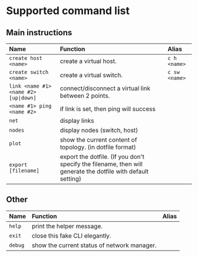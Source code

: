# Supported command list

## Main instructions

| Name | Function | Alias |
| :--- | :--- | :--- |
| `create host <name>` | create a virtual host. | `c h <name>` |
| `create switch <name>` | create a virtual switch. | `c sw <name>` |
| `link <name #1> <name #2> [up\|down]` | connect/disconnect a virtual link between 2 points. | |
| `<name #1> ping <name #2>` | if link is set, then ping will success | |
| `net` | display links | |
| `nodes` | display nodes (switch, host) | |
| `plot` | show the current content of topology. (in dotfile format) | |
| `export [filename]` | export the dotfile. (If you don't specify the filename, then will generate the dotfile with default setting) | |


## Other

| Name | Function | Alias |
| :--- | :--- | ---: |
| `help` | print the helper message. | |
| `exit` | close this fake CLI elegantly. | |
| `debug` | show the current status of network manager. | |
